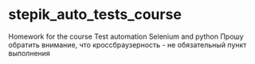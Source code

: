 # stepik_auto_tests_course
Homework for the course Test automation Selenium and python
Прошу обратить внимание, что кроссбраузерность - не обязательный пункт выполнения
